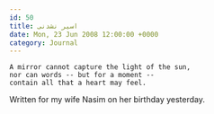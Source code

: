 ```yaml
---
id: 50
title: اسير نشدنی
date: Mon, 23 Jun 2008 12:00:00 +0000
category: Journal
---
```


    A mirror cannot capture the light of the sun,  
    nor can words -- but for a moment --  
    contain all that a heart may feel.

Written for my wife Nasim on her birthday yesterday.



